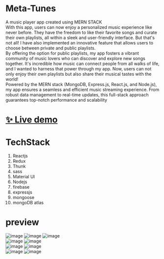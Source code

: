 # Meta-Tunes

A music player app created using MERN STACK </br>
With this app, users can now enjoy a personalized music experience like never before. They have the freedom to like their favorite songs and curate their own playlists, all within a sleek and user-friendly interface. But that's not all! I have also implemented an innovative feature that allows users to choose between private and public playlists.</br>
By offering the option for public playlists, my app fosters a vibrant community of music lovers who can discover and explore new songs together. It's incredible how music can connect people from all walks of life, and I wanted to harness that power through my app. Now, users can not only enjoy their own playlists but also share their musical tastes with the world!</br>
Powered by the MERN stack (MongoDB, Express.js, React.js, and Node.js), my app ensures a seamless and efficient music streaming experience. From robust data management to real-time updates, this full-stack approach guarantees top-notch performance and scalability</br>

# [✨ Live demo](https://meta-tunes.vercel.app/)

# TechStack 
 
 1. Reactjs
 2. Redux
 3. Thunk
 4. sass
 5. Material UI
 6. Nodejs
 7. firebase
 8. expressjs
 9. mongoose
 10. mongoDB atlas

# preview
![image](https://github.com/jamAL108/MetaTunes/assets/115083239/aec2fa4b-d097-4965-ac0e-759595f7d7c5)
![image](https://github.com/jamAL108/MetaTunes/assets/115083239/ae6a6dd4-27cb-4609-8f45-eae612057bc2)
![image](https://github.com/jamAL108/MetaTunes/assets/115083239/5e894c4a-7519-4102-b7ed-5aeb63244eb9)<br/>
![image](https://github.com/jamAL108/MetaTunes/assets/115083239/1d58918b-0920-461f-bedd-5d7428e0ad7b)
![image](https://github.com/jamAL108/MetaTunes/assets/115083239/5e894c4a-7519-4102-b7ed-5aeb63244eb9)<br/>
![image](https://github.com/jamAL108/MetaTunes/assets/115083239/1c167db9-4f7f-4db3-a230-0f864162514d)
![image](https://github.com/jamAL108/MetaTunes/assets/115083239/a6339ebe-ac75-4734-9479-7b50306eb838)<br/>
![image](https://github.com/jamAL108/MetaTunes/assets/115083239/7b756b5c-10c8-4df2-a730-fef96cd73895)
![image](https://github.com/jamAL108/MetaTunes/assets/115083239/aaee02c3-3a0f-433f-b28b-29cd25b4b0dc)








 
